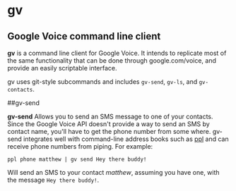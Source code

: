 # gv
## Google Voice command line client

**gv** is a command line client for Google Voice. It intends to replicate most of the same functionality that can be done through google.com/voice, and provide an easily scriptable interface.

gv uses git-style subcommands and includes ``gv-send``, ``gv-ls``, and ``gv-contacts``.

##gv-send

**gv-send** Allows you to send an SMS message to one of your contacts. Since the Google Voice API doesn't provide a way to send an SMS by contact name, you'll have to get the phone number from some where. gv-send integrates well with command-line address books such as [ppl](http://ppladdressbook.org/) and can receive phone numbers from piping. For example:

    ppl phone matthew | gv send Hey there buddy!

Will send an SMS to your contact *matthew*, assuming you have one, with the message ``Hey there buddy!``.
